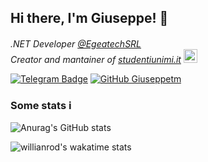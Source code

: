 ## Hi there, I'm Giuseppe! 👋
<p><em>
.NET Developer <a href="https://github.com/EgeatechSRL">@EgeatechSRL</a> <img src="https://media.tenor.com/images/70c1f64b4213e37de8048f87f64e16a9/tenor.gif" width="16" style="margin-bottom: -3px">
<br/>
Creator and mantainer of <a href="https://studentiunimi.it/">studentiunimi.it<a> <img src="https://media.tenor.com/images/5d582dac1e29406f340fb3b35dd7ba13/tenor.gif" width="22"> 
<br/>
</em></p>

[![Telegram Badge](https://img.shields.io/badge/-@giuseppetm-2CA5E0?style=flat-square&labelColor=2CA5E0&logo=telegram&logoColor=white&link=https://t.me/giuseppetm)](https://t.me/giuseppetm)
[![GitHub Giuseppetm](https://img.shields.io/github/followers/giuseppetm?label=follow&style=social)](https://github.com/Giuseppetm)

### Some stats ℹ️
![Anurag's GitHub stats](https://github-readme-stats.vercel.app/api?username=giuseppetm&show_icons=true&theme=github_dark&count_private=true)
<!--[![DenverCoder1's github streak](https://github-readme-streak-stats.herokuapp.com/?user=Giuseppetm&theme=graywhite)](https://github.com/DenverCoder1/github-readme-streak-stats)-->
![willianrod's wakatime stats](https://github-readme-stats.vercel.app/api/wakatime?username=Giuseppetm&layout=compact&theme=github_dark&count_private=true)
<!--![Top Langs](https://github-readme-stats.vercel.app/api/top-langs/?username=giuseppetm&layout=compact&langs_count=10)-->
